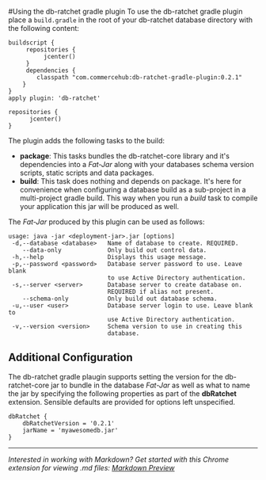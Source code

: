 #Using the db-ratchet gradle plugin
To use the db-ratchet gradle plugin place a `build.gradle` in the root of your db-ratchet database directory with the
following content:

    buildscript {
         repositories {
              jcenter()
         }
         dependencies {
            classpath "com.commercehub:db-ratchet-gradle-plugin:0.2.1"
        }
    }
    apply plugin: 'db-ratchet'
    
    repositories {
          jcenter()
    }

The plugin adds the following tasks to the build:

- **package**: This tasks bundles the db-ratchet-core library and it's dependencies into a *Fat-Jar* along with your
databases schema version scripts, static scripts and data packages.
- **build**: This task does nothing and depends on package. It's here for convenience when configuring a database build
as a sub-project in a multi-project gradle build. This way when you run a *build* task to compile your application this
jar will be produced as well.

The *Fat-Jar* produced by this plugin can be used as follows:

    usage: java -jar <deployment-jar>.jar [options]                            
     -d,--database <database>   Name of database to create. REQUIRED.          
        --data-only             Only build out control data.                   
     -h,--help                  Displays this usage message.                   
     -p,--password <password>   Database server password to use. Leave blank   
                                to use Active Directory authentication.        
     -s,--server <server>       Database server to create database on.         
                                REQUIRED if alias not present.                 
        --schema-only           Only build out database schema.                
     -u,--user <user>           Database server login to use. Leave blank to   
                                use Active Directory authentication.           
     -v,--version <version>     Schema version to use in creating this         
                                database.


## Additional Configuration
The db-ratchet gradle plaugin supports setting the version for the db-ratchet-core jar to bundle in the database 
*Fat-Jar* as well as what to name the jar by specifying the following properties as part of the **dbRatchet** 
extension. Sensible defaults are provided for options left unspecified.

    dbRatchet {
        dbRatchetVersion = '0.2.1'
        jarName = 'myawesomedb.jar'
    }

---
*Interested in working with Markdown? Get started with this Chrome extension for viewing .md files: [Markdown Preview](https://chrome.google.com/webstore/detail/markdown-preview/jmchmkecamhbiokiopfpnfgbidieafmd)*
